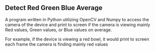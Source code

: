 ## Detect Red Green Blue Average

A program written in Python utilizing OpenCV and Numpy to access the camera of the device 
and print to screen if the camera is viewing mainly Red values, Green values, or Blue values on average. 

For example, if the device is viewing a red bowl, it would print to screen each frame the camera is finding mainly red values
